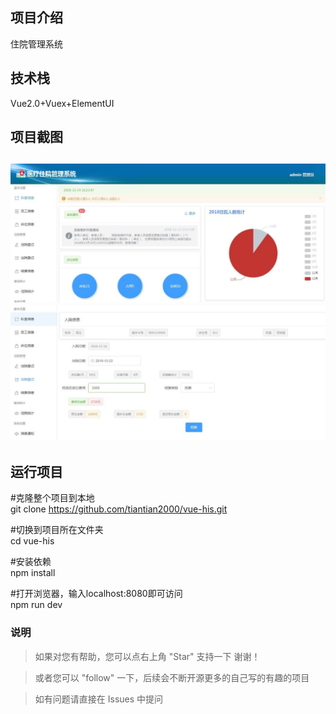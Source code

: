<h2>项目介绍</h2>

住院管理系统

<h2>技术栈</h2>
Vue2.0+Vuex+ElementUI

<h2>项目截图<h2>
<img src="https://github.com/tiantian2000/vue-his/blob/master/示例.jpg"/>
<img src="https://github.com/tiantian2000/vue-his/blob/master/示例1.jpg"/>
<h2> 运行项目</h2>

#克隆整个项目到本地<br>
git clone https://github.com/tiantian2000/vue-his.git

#切换到项目所在文件夹<br>
cd vue-his

#安装依赖<br>
npm install

#打开浏览器，输入localhost:8080即可访问<br>
npm run dev


### 说明
>  如果对您有帮助，您可以点右上角 "Star" 支持一下 谢谢！

>  或者您可以 "follow" 一下，后续会不断开源更多的自己写的有趣的项目

> 如有问题请直接在 Issues 中提问
